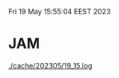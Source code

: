 Fri 19 May 15:55:04 EEST 2023
# JAM
<a href='./cache/202305/19_15.log'>./cache/202305/19_15.log</a>
